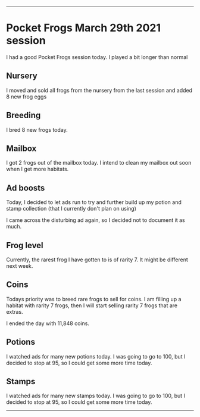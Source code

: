 
***

# Pocket Frogs March 29th 2021 session

I had a good Pocket Frogs session today. I played a bit longer than normal

## Nursery

I moved and sold all frogs from the nursery from the last session and added 8 new frog eggs

## Breeding

I bred 8 new frogs today.

## Mailbox

I got 2 frogs out of the mailbox today. I intend to clean my mailbox out soon when I get more habitats.

## Ad boosts

Today, I decided to let ads run to try and further build up my potion and stamp collection (that I currently don't plan on using)

I came across the disturbing ad again, so I decided not to document it as much.

## Frog level

Currently, the rarest frog I have gotten to is of rarity 7. It might be different next week.

## Coins

Todays priority was to breed rare frogs to sell for coins. I am filling up a habitat with rarity 7 frogs, then I will start selling rarity 7 frogs that are extras.

I ended the day with 11,848 coins.

## Potions

I watched ads for many new potions today. I was going to go to 100, but I decided to stop at 95, so I could get some more time today.

## Stamps

I watched ads for many new stamps today. I was going to go to 100, but I decided to stop at 95, so I could get some more time today.

***
